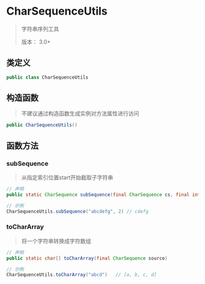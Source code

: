 # CharSequenceUtils

> 字符串序列工具
>
> 版本： 3.0+

## 类定义

~~~java
public class CharSequenceUtils
~~~

## 构造函数

> 不建议通过构造函数生成实例对方法属性进行访问

~~~java
public CharSequenceUtils()
~~~

## 函数方法

### subSequence

> 从指定索引位置start开始截取子字符串

~~~java
// 声明
public static CharSequence subSequence(final CharSequence cs, final int start)

// 示例
CharSequenceUtils.subSequence("abcdefg", 2) // cdefg
~~~

### toCharArray

> 将一个字符串转换成字符数组

~~~java
// 声明
public static char[] toCharArray(final CharSequence source)

// 示例
CharSequenceUtils.toCharArray("abcd")   // [a, b, c, d]
~~~
